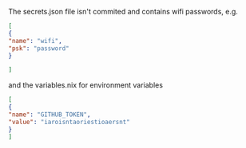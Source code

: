 The secrets.json file isn't commited and contains wifi passwords, e.g.
```json
[
{
"name": "wifi",
"psk": "password"
}

]
```

and the variables.nix for environment variables

```json
[
{
"name": "GITHUB_TOKEN",
"value": "iaroisntaoriestioaersnt"
}
]

```
